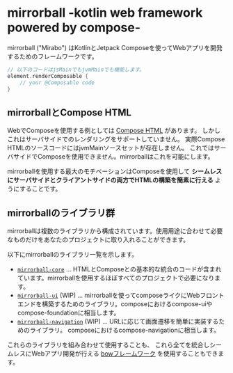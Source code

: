 # mirrorball -kotlin web framework powered by compose-

mirrorball ("Mirabo") はKotlinとJetpack Composeを使ってWebアプリを開発するためのフレームワークです。

```kt
// 以下のコードはjsMainでもjvmMainでも機能します。
element.renderComposable {
    // your @Composable code
}
```

## mirrorballとCompose HTML

WebでComposeを使用する例としては
[Compose HTML](https://github.com/JetBrains/compose-multiplatform/blob/master/html/README.md)
があります。
しかしこれはサーバサイドでのレンダリングをサポートしていません。
実際Compose HTMLのソースコードにはjvmMainソースセットが存在しません。
これではサーバサイドでComposeを使用できません。mirrorballはこれを可能にします。

mirrorballを使用する最大のモチベーションはComposeを使用して
**シームレスにサーバサイドとクライアントサイドの両方でHTMLの構築を簡素に行える** ようにすることです。

## mirrorballのライブラリ群

mirrorballは複数のライブラリから構成されています。使用用途に合わせて必要なものだけをあなたのプロジェクトに取り入れることができます。

以下にmirrorballのライブラリ一覧を示します。

- [`mirrorball-core`](./core/README.ja.md) ...
  HTMLとComposeとの基本的な統合のコードが含まれています。mirrorballを使用するほぼすべてのプロジェクトで必要になります。
- [`mirrorball-ui`](./ui/README.ja.md) (WIP) ...
  mirrorballを使ってcomposeライクにWebフロントエンドを構築するためのライブラリ。composeにおけるcompose-uiやcompose-foundationに相当します。
- [`mirrorball-navigation`](./navigation/README.ja.md) (WIP) ... URLに応じて画面遷移を簡単に実装するためのライブラリ。
  composeにおけるcompose-navigationに相当します。

これらのライブラリを組み合わせて使用することも、
これら全てを統合しシームレスにWebアプリ開発が行える [bowフレームワーク](./bow/README.ja.md)
を使用することもできます。
